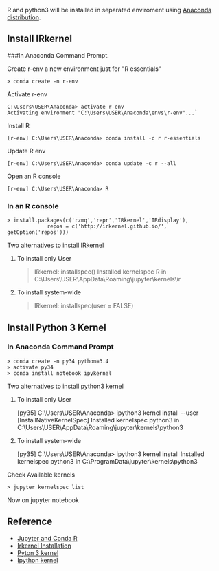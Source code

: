 <!--- Jupyter Install IRkernel and Python 3 kernel on Windows -->

R and python3 will be installed in separated enviroment using [Anaconda distribution][1].

## Install IRkernel
###In Anaconda Command Prompt.

Create r-env a new environment just for "R essentials"

    > conda create -n r-env
Activate r-env

    C:\Users\USER\Anaconda> activate r-env
    Activating environment "C:\Users\USER\Anaconda\envs\r-env"...`

Install R

    [r-env] C:\Users\USER\Anaconda> conda install -c r r-essentials

Update R env

    [r-env] C:\Users\USER\Anaconda> conda update -c r --all

Open an R console

    [r-env] C:\Users\USER\Anaconda> R

### In an R console

    > install.packages(c('rzmq','repr','IRkernel','IRdisplay'),
                 repos = c('http://irkernel.github.io/', getOption('repos')))

Two alternatives to install IRkernel
1) To install only User

    > IRkernel::installspec()
    Installed kernelspec R in C:\Users\USER\AppData\Roaming\jupyter\kernels\ir

2) To install system-wide

    > IRkernel::installspec(user = FALSE)

## Install Python 3 Kernel

### In Anaconda Command Prompt

    > conda create -n py34 python=3.4
    > activate py34
    > conda install notebook ipykernel

Two alternatives to install python3 kernel

1) To install only User

    [py35] C:\Users\USER\Anaconda> ipython3 kernel install --user
    [InstallNativeKernelSpec] Installed kernelspec python3 in C:\Users\USER\AppData\Roaming\jupyter\kernels\python3

2) To install system-wide

    [py35] C:\Users\USER\Anaconda> ipython3 kernel install
    Installed kernelspec python3 in C:\ProgramData\jupyter\kernels\python3

Check Available kernels

    > jupyter kernelspec list

Now on jupyter notebook


## Reference

- [Jupyter and Conda R](https://www.continuum.io/blog/developer/jupyter-and-conda-r)
- [Irkernel Installation](http://irkernel.github.io/installation/)
- [Pyton 3 kernel](http://stackoverflow.com/questions/28831854/how-do-i-add-python3-kernel-to-jupyter-ipython)
- [Ipython kernel](http://ipython.readthedocs.org/en/stable/install/kernel_install.html)

[1]: https://www.continuum.io/downloads "Download Anaconda"